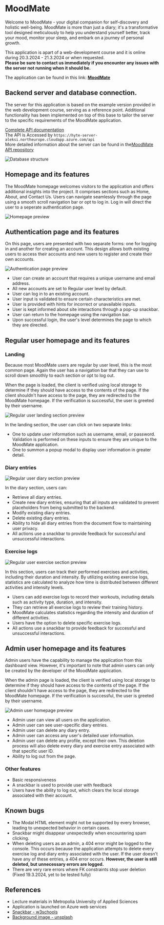 # MoodMate
Welcome to MoodMate - your digital companion for self-discovery and holistic well-being. MoodMate is more than just a diary; it's a transformative tool designed meticulously to help you understand yourself better, track your mood, monitor your sleep, and embark on a journey of personal growth.

This application is apart of a web-development course and it is online during 20.3.2024 - 21.3.2024 or when requested.\
**Please be sure to contact us immediately if you encounter any issues with the server not running when it should be.**

The application can be found in this link: **[MoodMate](hyte-server-aleksi.northeurope.cloudapp.azure.com)**

## Backend server and database connection.
The server for this application is based on the example version provided in the web development course, serving as a reference point. Additional functionality has been implemented on top of this base to tailor the server to the specific requirements of the MoodMate application.

[Complete API documentation](https://hyte-server-aleksi.northeurope.cloudapp.azure.com/docs/)\
The API is Accessed by `https://hyte-server-aleksi.northeurope.cloudapp.azure.com/api`\
More detailed information about the server can be found in the[MoodMate API repository](https://github.com/Alekkivi/hyte-server-example-24)

![Database structure](./interface-screenshots/db.png)

## Homepage and its features
The MoodMate homepage welcomes visitors to the application and offers additional insights into the project. It comprises sections such as Home, About, and Contact Us. Users can navigate seamlessly through the page using a smooth scroll navigation bar or opt to log in. Log in will direct the user to a seperate authentication page.

![Homepage preview](./interface-screenshots/homepage.png)

## Authentication page and its features
On this page, users are presented with two separate forms: one for logging in and another for creating an account. This design allows both existing users to access their accounts and new users to register and create their own accounts.

![Authentication page preview](./interface-screenshots/login.png)

- User can create an account that requires a unique username and email address.
- All new accounts are set to Regular user level by default.
- User can log in to an existing account.
- User input is validated to ensure certain characteristics are met.
- User is provided with hints for incorrect or unavailable inputs.
- User is kept informed about site interactions through a pop-up snackbar.
- User can return to the homepage using the navigation bar.
- Upon successful login, the user's level determines the page to which they are directed.

## Regular user homepage and its features
### Landing 
Because most MoodMate users are regular by user level, this is the most common page. Again the user has a navigation bar that they can use to scroll down smoothly to each section or opt to log out. 

When the page is loaded, the client is verified using local storage to determine if they should have access to the contents of the page. If the client shouldn't have access to the page, they are redirected to the MoodMate homepage. If the verification is successful, the user is greeted by their username.

![Regular user landing section preview](./interface-screenshots/regular-home.png)

In the landing section, the user can click on two separate links:

- One to update user information such as username, email, or password. Validation is performed on these inputs to ensure they are unique to the MoodMate application.
- One to summon a popup modal to display user information in greater detail.

### Diary entries
![Regular user diary section preview](./interface-screenshots/regular-diary.png)

In the diary section, users can:
- Retrieve all diary entries. 
- Create new diary entries, ensuring that all inputs are validated to prevent placeholders from being submitted to the backend. 
- Modify existing diary entries.
- Delete existing diary entries. 
- Ability to hide all diary entries from the document flow to maintaining user privacy.
- All actions use a snackbar to provide feedback for successful and unsuccessful interactions.

### Exercise logs
![Regular user exercise section preview](./interface-screenshots/regular-exercise.png)

In this section, users can track their performed exercises and activities, including their duration and intensity. By utilizing existing exercise logs, statistics are calculated to analyze how time is distributed between different activities and intensity levels. 

- Users can add exercise logs to record their workouts, including details such as activity type, duration, and intensity.
- They can retrieve all exercise logs to review their training history.
- MoodMate calculates statistics regarding the intensity and duration of different activities.
- Users have the option to delete specific exercise logs.
- All actions use a snackbar to provide feedback for successful and unsuccessful interactions.

## Admin user homepage and its features

Admin users have the capability to manage the application from this dashboard view. However, it's important to note that admin users can only be created by the developer of the MoodMate application.

When the admin page is loaded, the client is verified using local storage to determine if they should have access to the contents of the page. If the client shouldn't have access to the page, they are redirected to the MoodMate homepage. If the verification is successful, the user is greeted by their username.

![Admin user homepage preview](./interface-screenshots/admin.png)

- Admin user can view all users on the application.
- Admin user can see user-specific diary entries.
- Admin user can delete any diary entry.
- Admin user can access any user's detailed user information.
- Admin user can delete any profile, except their own. This deletion process will also delete every diary and exercise entry associated with that specific user ID.
- Ability to log out from the page.

### Other features
- Basic responsiveness
- A snackbar is used to provide user with feedback
- Users have the ability to log out, which clears the local storage associated with their account.

## Known bugs
- The Modal HTML element might not be supported by every browser, leading to unexpected behavior in certain cases.
- Snackbar might disappear unexpectedly when encountering spam clicking.
- When deleting users as an admin, a 404 error might be logged to the console. This occurs because the application attempts to delete every exercise log and diary entry associated with the user. If the user doesn't have any of these entries, a 404 error occurs. **However, the user is still deleted, but unnecessary errors are logged.**
- There are very rare errors where FK constraints stop user deletion (Fixed 19.3.2024, yet to be tested fully) 

## References
- Lecture materials in Metropolia University of Applied Sciences
- Application is launched on Azure web services
- [Snackbar - w3schools](https://www.w3schools.com/howto/howto_js_snackbar.asp)
- [Background image - unsplash](https://unsplash.com/@fempreneurstyledstock)
